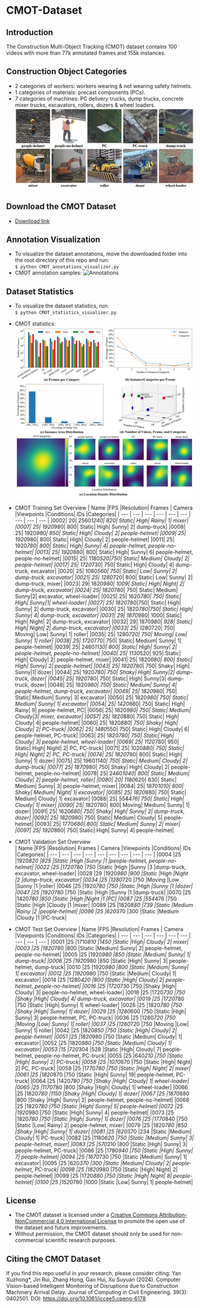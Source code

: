 # CMOT-Dataset
## Introduction
The Construction Multi-Object Tracking (CMOT) dataset contains 100 videos with more than 77k annotated frames and 155k instances.  

## Construction Object Categories
* 2 categories of workers: workers wearing & not wearing safety helmets.
* 1 categories of materials: precast components (PCs).  
* 7 categories of machines: PC delivery trucks, dump trucks, concrete mixer trucks, excavators, rollers, dozers & wheel loaders.
![Categories](https://github.com/XZ-YAN/CMOT-Dataset/blob/main/demo/categories.jpg)  

## Download the CMOT Dataset  
* [Download link](https://www.alipan.com/s/bJnzTju4Ra8)  

## Annotation Visualization
* To visualize the dataset annotations, move the downloaded folder into the root directory of this repo and run:  
  `$ python CMOT_annotations_visualizer.py`  
* CMOT annotation samples:
![Annotations](https://github.com/XZ-YAN/CMOT-Dataset/blob/main/demo/samples.gif)  

## Dataset Statistics
* To visualize the dataset statistics, run:  
  `$ python CMOT_statistics_visualizer.py`  
* CMOT statistics:  
![Statistics](https://github.com/XZ-YAN/CMOT-Dataset/blob/main/demo/statistics.jpg)

* CMOT Training Set Overview
  | Name     |FPS	       |Resolution|	Frames    |	Camera   |Viewpoints |Conditions|	IDs       |Categories|
  | ---      | ---       | ---      | ---       | ---      | ---       | ---      | ---       | ---      |
  |0002|  20| 2560*1240| 820| Static| High|	Rainy| 1|	mixer|
  |0007|  25| 1920*980|	800| Static| High| Sunny|	2| dump-truck|
  |0008|  25|	1920*980| 850| Static| High| Cloudy| 2| people-helmet|
  |0009|  25|	1920*980| 800| Static| High| Cloudy| 2| people-helmet|
  |0011|  25|	1920*780|	800| Static| High| Sunny|	4| people-helmet, people-no-helmet|
  |0013|  25|	1920*880|	800| Static| High| Sunny| 6| people-helmet, people-no-helmet|
  |0015|  25|	1180*520|750| Static|	Medium| Cloudy| 2| people-helmet|
  |0017|  25|	1720*730|	750| Static| High| Cloudy| 4|	dump-truck, excavator|
  |0020|  25|	1080*560|	750| Static| Low| Sunny| 2| dump-truck, excavator|
  |0021|  25|	1280*720|	800| Static| Low| Sunny| 2| dump-truck, mixer|
  |0023|  29|	1820*980|	1009|	Static|	High| Night| 2|	dump-truck, excavator|
  |0024|  25|	1820*780|	750| Static| Medium| Sunny|2|	excavator, wheel-loader|
  |0025|  25|	1620*780|	750| Static| High| Sunny|1|	wheel-loader|
  |0027|  25|	1820*780|750|	Static|	High| Sunny| 2|	dump-truck, excavator|
  |0030|  25|	1820*780|750|	Static|	High|	Sunny| 4|	dump-truck, excavator|
  |0031|  29|	1870*980|	1000|	Static| High| Night| 2| dump-truck, excavator|
  |0032|  29|	1870*980|	928| Static| High| Night|	2| dump-truck, excavator|
  |0033|  25|	1280*720|	750| Moving| Low|	Sunny| 1| roller|
  |0035|	25|	1280*720|	750| Moving| Low|	Sunny| 1| roller|
  |0038|	25|	1720*770|	750| Static| Medium| Sunny|	1| people-helmet|
  |0039|	25|	2460*1130| 800|	Static|	High|	Sunny|	2| people-helmet, people-no-helmet|
  |0040|	25|	1130*520|	925| Static| High| Cloudy|	2| people-helmet, mixer|
  |0041|	25|	1820*680|	800| Static| High| Sunny|	2| people-helmet|
  |0043|	25|	1920*780|	750| Shaky|	High|	Sunny|1| dozer|
  |0044|	25|	1920*780|	750| Shaky|	High|	Sunny|2| dump-truck, dozer|
  |0045|	25|	1920*780|	750| Static| High| Sunny|3| dump-truck, dozer|
  |0048|	25|	1820*980|	750| Static| Medium| Sunny|	4| people-helmet, dump-truck, excavator|
  |0049|	25|	1820*980|	750| Static| Medium| Sunny| 3| excavator|
  |0050|	25|	1820*980|	750| Static| Medium| Sunny|	1| excavator|
  |0054|	25| 1420*880|	750| Static| High| Rainy|	9| people-helmet, PC|
  |0056|	25|	1820*980|	750| Static| Medium| Cloudy|3| mixer, excavator|
  |0057|	25|	1820*880|	750| Static| High| Cloudy| 4| people-helmet|
  |0060|	25|	1820*880|	750| Shaky|	High|	Cloudy|	2| PC-truck|
  |0062|	25|	1480*550|	750| Static| High| Cloudy| 6| people-helmet, PC-truck|
  |0063|	25|	1820*780|	750| Static| High| Cloudy| 3| people-helmet, wheel-loader|
  |0069|	25|	1120*780|	950| Static| High| Night|	2| PC, PC-truck|
  |0071|	25|	1020*880|	750| Static| High| Night|	2| PC, PC-truck|
  |0074|	25|	1820*780|	800| Static| High| Sunny|	1| dozer|
  |0075|	25|	1960*1140| 750|	Static|	Medium|	Cloudy|	2| dump-truck|
  |0077|	25|	1870*980|	750| Shaky|	High|	Cloudy|	2| people-helmet, people-no-helmet|
  |0078|	25|	2460*1040| 800|	Static|	Medium|	Cloudy|	2| people-helmet, roller|
  |0080|	20|	1180*620|	630| Static| Medium| Sunny| 3| people-helmet, mixer|
  |0084|	25|	1870*1010| 800|	Shaky| Medium| Night|	1| excavator|
  |0085|	25|	1820*880|	750| Static| Medium| Cloudy| 1|	excavator|
  |0088|	25|	554*476|	750| Static| High| Cloudy|	1| mixer|
  |0090|	25|	1820*780|	800| Moving| Medium| Sunny|	1| dozer|
  |0091|	25|	1620*680|	750| Shaky|	High|	Sunny| 2| dump-truck, dozer|
  |0092|	25|	1820*980|	750| Static| Medium| Cloudy| 5| people-helmet|
  |0093|	25|	1770*680|	800| Static| Medium| Sunny| 2| mixer|
  |0097|	25|	1920*860|	750| Static| High| Sunny|	4| people-helmet|

* CMOT Validation Set Overview  
  | Name     |FPS	       |Resolution|	Frames    |	Camera   |Viewpoints |Conditions|	IDs       |Categories|
  | ---      | ---       | ---      | ---       | ---      | ---       | ---      | ---       | ---      |
  |0004	|25	|1920*820	|825	|Static	|High	|Sunny	|1	|people-helmet, people-no-helmet|
  |0022	|25	|1720*780	|750	|Static	|High	|Sunny	|3	|dump-truck, excavator, wheel-loader|
  |0028	|29	|1920*980	|900	|Static	|High	|Night	|2	|dump-truck, excavator|
  |0034	|25	|1280*720	|750	|Moving	|Low	|Sunny	|1 	|roller|
  |0046	|25	|1920*780	|750	|Static	|High	|Sunny	|1	|dozer|
  |0047	|25	|1920*780	|750	|Static	|High	|Sunny	|1	|dump-truck|
  |0070	|25	|1420*780	|850	|Static	|High	|Night	|1	|PC|
  |0087	|25	|554*476	|750	|Static	|High	|Cloudy	|1	|mixer|
  |0089	|25	|1820*880	|739	|Static	|Medium	|Rainy	|2	|people-helmet|
  |0096	|25	|620*370	|300	|Static	|Medium	|Cloudy	|1	|PC-truck|

* CMOT Test Set Overview
  | Name     |FPS	       |Resolution|	Frames    |	Camera   |Viewpoints |Conditions|	IDs       |Categories|
  | ---      | ---       | ---      | ---       | ---      | ---       | ---      | ---       | ---      |
  |0001	|25	|1710*810	|1450	|Static	|High|	Cloudy|	2|	mixer|
  |0003	|25	|1820*780	|800	|Static	|Medium|	Sunny|	2|	people-helmet, people-no-helmet|
  |0005	|25	|1920*980	|850	|Static	|Medium|	Sunny|	1|	dump-truck|
  |0006	|25	|1920*980	|850	|Static	|High|	Sunny|	3|	people-helmet, dump-truck|
  |0010	|25	|1920*980	|800	|Static	|Medium|	Sunny|	1|	excavator|
  |0012	|25	|1920*980	|750	|Static	|Medium|	Cloudy|	1|	excavator|
  |0014	|25	|1280*420	|800	|Static	|High|	Cloudy|	2|	people-helmet, people-no-helmet|
  |0016	|25	|1720*730	|750	|Shaky	|High|	Cloudy|	3|	people-no-helmet, wheel-loader|
  |0018	|25	|1720*730	|750	|Shaky	|High|	Cloudy|	4|	dump-truck, excavator|
  |0019	|25	|1720*780	|750	|Static	|High|	Sunny|	1|	wheel-loader|
  |0026	|25	|1820*780	|750	|Shaky	|High|	Sunny|	1|	dozer|
  |0029	|25	|1280*600	|750	|Static	|High|	Sunny|	3|	people-helmet, PC, PC-truck|
  |0036	|25	|1280*720	|750	|Moving	|Low|	Sunny|	1|	roller|
  |0037	|25	|1280*720	|750	|Moving	|Low|	Sunny|	1|	roller|
  |0042	|25	|1820*850	|750	|Static	|High|	Cloudy|	2|	people-helmet|
  |0051	|25	|1820*980	|750	|Static	|Medium|	Cloudy|	1|	excavator|
  |0052	|25	|1820*980	|750	|Static	|Medium|	Cloudy|	1|	excavator|
  |0053	|15	|720*304	|528	|Static	|High|	Cloudy|	7|	people-helmet, people-no-helmet, PC-truck|
  |0055	|25	|640*210	|750	|Static	|High|	Sunny|	2|	PC-truck|
  |0058	|25	|1070*870	|750	|Static	|High|	Night|	2|	PC, PC-truck|
  |0059	|25	|1770*780	|750	|Static	|High|	Night|	2|	mixer|
  |0061	|25	|1820*870	|750	|Static	|High|	Sunny|	19|	people-helmet, PC-truck|
  |0064	|25	|1420*780	|750	|Shaky	|High|	Cloudy|	1|	wheel-loader|
  |0065	|25	|1170*780	|800	|Shaky	|High|	Cloudy|	1|	wheel-loader|
  |0066	|25	|1820*780	|1150	|Shaky	|High|	Cloudy|	1|	dozer|
  |0067	|25	|1870*880	|800	|Shaky	|High|	Sunny|	2|	people-helmet, people-no-helmet|
  |0068	|25	|1820*780	|750	|Static	|High|	Sunny|	5|	people-helmet|
  |0072	|25	|1920*980	|750	|Static	|High|	Sunny|	4|	people-helmet|
  |0073	|25	|1820*780	|750	|Static	|High|	Sunny|	1|	dozer|
  |0076	|25	|1770*840	|750	|Static	|Low|	Rainy|	2|	people-helmet, mixer|
  |0079	|25	|1820*780	|850	|Shaky	|High|	Sunny|	1|	dozer|
  |0081	|25	|620*370	|234	|Static	|Medium|	Cloudy|	1|	PC-truck|
  |0082	|25	|1180*620	|750	|Static	|Medium|	Sunny|	3|	people-helmet, mixer|
  |0083	|25	|570*210	|800	|Static	|High|	Sunny|	3|	people-helmet, PC-truck|
  |0086	|25	|1780*940	|750	|Static	|High|	Sunny|	7|	people-helmet|
  |0094	|25	|1670*730	|750	|Static	|Medium|	Sunny|	1|	excavator|
  |0095	|25	|620*370	|300	|Static	|Medium|	Cloudy|	2|	people-helmet, PC-truck|
  |0098	|25	|1820*980	|750	|Static	|High|	Night|	2|	people-helmet|
  |0099	|25	|1720*880	|750	|Static	|High|	Night|	8|	people-helmet|
  |0100	|25	|1520*780	|1000	|Static	|Low|	Sunny|	1|	people-helmet|

## License
* The CMOT dataset is licensed under a [Creative Commons Attribution-NonCommercial 4.0 International License](http://creativecommons.org/licenses/by-nc/4.0/) to promote the open use of the dataset and future improvements.
* Without permission, the CMOT dataset should only be used for non-commercial scientific research purposes.  

## Citing the CMOT Dataset
If you find this repo useful in your research, please consider citing: Yan Xuzhong*, Jin Rui, Zhang Hong, Gao Hui, Xu Suyuan (2024). Computer Vision-based Intelligent Monitoring of Disruptions due to Construction Machinery Arrival Delay. Journal of Computing in Civil Engineering. 39(3): 0402501. DOI: https://doi.org/10.1061/jccee5.cpeng-6178
